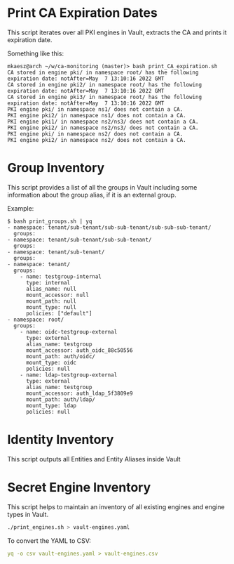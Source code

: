 # Print CA Expiration Dates

This script iterates over all PKI engines in Vault, extracts the CA and prints it expiration date.

Something like this:
```
mkaesz@arch ~/w/ca-monitoring (master)> bash print_CA_expiration.sh
CA stored in engine pki/ in namespace root/ has the following expiration date: notAfter=May  7 13:10:16 2022 GMT
CA stored in engine pki2/ in namespace root/ has the following expiration date: notAfter=May  7 13:10:16 2022 GMT
CA stored in engine pki3/ in namespace root/ has the following expiration date: notAfter=May  7 13:10:16 2022 GMT
PKI engine pki/ in namespace ns1/ does not contain a CA.
PKI engine pki2/ in namespace ns1/ does not contain a CA.
PKI engine pki1/ in namespace ns2/ns3/ does not contain a CA.
PKI engine pki2/ in namespace ns2/ns3/ does not contain a CA.
PKI engine pki/ in namespace ns2/ does not contain a CA.
PKI engine pki2/ in namespace ns2/ does not contain a CA.
```

# Group Inventory

This script provides a list of all the groups in Vault including some
information about the group alias, if it is an external group.

Example:
```
$ bash print_groups.sh | yq
- namespace: tenant/sub-tenant/sub-sub-tenant/sub-sub-sub-tenant/
  groups:
- namespace: tenant/sub-tenant/sub-sub-tenant/
  groups:
- namespace: tenant/sub-tenant/
  groups:
- namespace: tenant/
  groups:
    - name: testgroup-internal
      type: internal
      alias_name: null
      mount_accessor: null
      mount_path: null
      mount_type: null
      policies: ["default"]
- namespace: root/
  groups:
    - name: oidc-testgroup-external
      type: external
      alias_name: testgroup
      mount_accessor: auth_oidc_88c50556
      mount_path: auth/oidc/
      mount_type: oidc
      policies: null
    - name: ldap-testgroup-external
      type: external
      alias_name: testgroup
      mount_accessor: auth_ldap_5f3809e9
      mount_path: auth/ldap/
      mount_type: ldap
      policies: null
```

# Identity Inventory

This script outputs all Entities and Entity Aliases inside Vault

# Secret Engine Inventory

This script helps to maintain an inventory of all existing engines and engine types in Vault.

```bash
./print_engines.sh > vault-engines.yaml

```
To convert the YAML to CSV:
```yaml
yq -o csv vault-engines.yaml > vault-engines.csv
```
